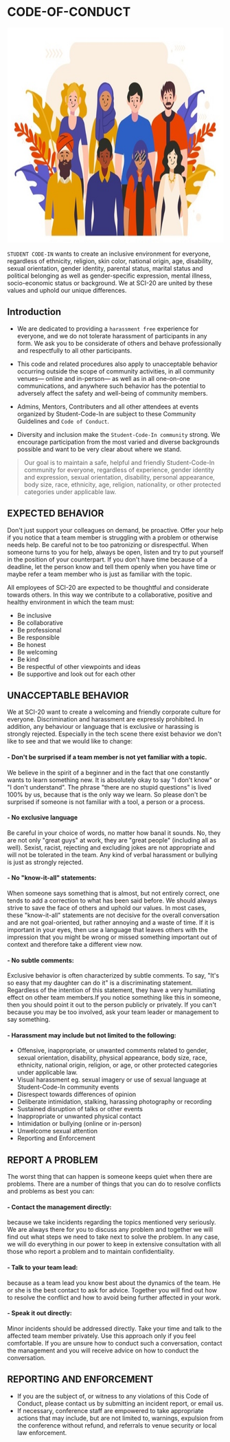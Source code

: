 # CODE-OF-CONDUCT

<p align="center">
  <img width="760" height="500" src="/profext/images/coc.jpg/">
</p>

`STUDENT CODE-IN` wants to create an inclusive environment for everyone, regardless of ethnicity, religion, skin color, national origin, age, disability, sexual orientation, gender identity, parental status, marital status and political belonging as well as gender-specific expression, mental illness, socio-economic status or background. We at SCI-20 are united by these values and uphold our unique differences.


## Introduction

- We are dedicated to providing a `harassment free` experience for everyone, and we do not tolerate harassment of participants in any form. We ask you to be considerate of others and behave professionally and respectfully to all other participants.

- This code and related procedures also apply to unacceptable behavior occurring outside the scope of community activities, in all community venues— online and in-person— as well as in all one-on-one communications, and anywhere such behavior has the potential to adversely affect the safety and well-being of community members.

- Admins, Mentors, Contributers and all other attendees at events organized by Student-Code-In are subject to these Community Guidelines and `Code of Conduct`.

- Diversity and inclusion make the `Student-Code-In community` strong. We encourage participation from the most varied and diverse backgrounds possible and want to be very clear about where we stand.


>Our goal is to maintain a safe, helpful and friendly Student-Code-In community for everyone, regardless of experience, gender identity and expression, sexual orientation, disability, personal appearance, body size, race, ethnicity, age, religion, nationality, or other protected categories under applicable law.


## EXPECTED BEHAVIOR
Don't just support your colleagues on demand, be proactive. Offer your help if you notice that a team member is struggling with a problem or otherwise needs help. Be careful not to be too patronizing or disrespectful. When someone turns to you for help, always be open, listen and try to put yourself in the position of your counterpart. If you don't have time because of a deadline, let the person know and tell them openly when you have time or maybe refer a team member who is just as familiar with the topic.

All employees of SCI-20 are expected to be thoughtful and considerate towards others. In this way we contribute to a collaborative, positive and healthy environment in which the team must:

- Be inclusive
- Be collaborative
- Be professional
- Be responsible
- Be honest
- Be welcoming
- Be kind
- Be respectful of other viewpoints and ideas
- Be supportive and look out for each other

## UNACCEPTABLE BEHAVIOR 
We at SCI-20 want to create a welcoming and friendly corporate culture for everyone. Discrimination and harassment are expressly prohibited. In addition, any behaviour or language that is exclusive or harassing is strongly rejected. Especially in the tech scene there exist behavior we don't like to see and that we would like to change:

#### - Don't be surprised if a team member is not yet familiar with a topic.
We believe in the spirit of a beginner and in the fact that one constantly wants to learn something new. It is absolutely okay to say "I don't know" or "I don't understand". The phrase "there are no stupid questions" is lived 100% by us, because that is the only way we learn. So please don't be surprised if someone is not familiar with a tool, a person or a process.

#### - No exclusive language
Be careful in your choice of words, no matter how banal it sounds. No, they are not only "great guys" at work, they are "great people" (including all as well). Sexist, racist, rejecting and excluding jokes are not appropriate and will not be tolerated in the team. Any kind of verbal harassment or bullying is just as strongly rejected.

#### - No "know-it-all" statements:
When someone says something that is almost, but not entirely correct, one tends to add a correction to what has been said before. We should always strive to save the face of others and uphold our values. In most cases, these "know-it-all" statements are not decisive for the overall conversation and are not goal-oriented, but rather annoying and a waste of time. If it is important in your eyes, then use a language that leaves others with the impression that you might be wrong or missed something important out of context and therefore take a different view now.

#### - No subtle comments:
Exclusive behavior is often characterized by subtle comments. To say, "It's so easy that my daughter can do it" is a discriminating statement. Regardless of the intention of this statement, they have a very humiliating effect on other team members.If you notice something like this in someone, then you should point it out to the person publicly or privately. If you can't because you may be too involved, ask your team leader or management to say something.

#### - Harassment may include but not limited to the following:
- Offensive, inappropriate, or unwanted comments related to gender, sexual orientation, disability, physical appearance, body size, race, ethnicity, national origin, religion, or age, or other protected categories under applicable law.
- Visual harassment eg. sexual imagery or use of sexual language at Student-Code-In community events
- Disrespect towards differences of opinion
- Deliberate intimidation, stalking, harassing photography or recording
- Sustained disruption of talks or other events
- Inappropriate or unwanted physical contact
- Intimidation or bullying (online or in-person)
- Unwelcome sexual attention
- Reporting and Enforcement



## REPORT A PROBLEM
The worst thing that can happen is someone keeps quiet when there are problems. There are a number of things that you can do to resolve conflicts and problems as best you can:
#### - Contact the management directly:
because we take incidents regarding the topics mentioned very seriously. We are always there for you to discuss any problem and together we will find out what steps we need to take next to solve the problem. In any case, we will do everything in our power to keep in extensive consultation with all those who report a problem and to maintain confidentiality.

#### - Talk to your team lead:
because as a team lead you know best about the dynamics of the team. He or she is the best contact to ask for advice. Together you will find out how to resolve the conflict and how to avoid being further affected in your work.

#### - Speak it out directly:
Minor incidents should be addressed directly. Take your time and talk to the affected team member privately. Use this approach only if you feel comfortable. If you are unsure how to conduct such a conversation, contact the management and you will receive advice on how to conduct the conversation.



## REPORTING AND ENFORCEMENT 
- If you are the subject of, or witness to any violations of this Code of Conduct, please contact us by submitting an incident report, or email us.
- If necessary, conference staff are empowered to take appropriate actions that may include, but are not limited to, warnings, expulsion from the conference without refund, and referrals to venue security or local law enforcement.

